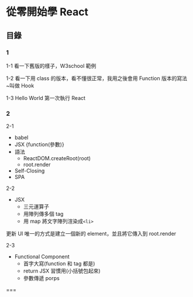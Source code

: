 # 從零開始學 React

## 目錄

### 1

1-1 看一下舊版的樣子，W3school 範例

1-2 看一下用 class 的版本，看不懂很正常，我用之後會用 Function 版本的寫法~叫做 Hook

1-3 Hello World 第一次執行 React

### 2

2-1

- babel
- JSX {function(參數)}
- 語法
  - ReactDOM.createRoot(root)
  - root.render
- Self-Closing
- SPA

2-2

- JSX
  - 三元運算子
  - 用陣列傳多個 tag
  - 用 map 將文字陣列渲染成`<li>`

更新 UI 唯一的方式是建立一個新的 element，並且將它傳入到 root.render

2-3

- Functional Component
  - 首字大寫(function 和 tag 都是)
  - return JSX 習慣用(小括號包起來)
  - 參數傳遞 porps

===
